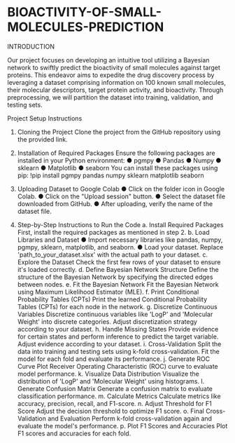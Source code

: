 # BIOACTIVITY-OF-SMALL-MOLECULES-PREDICTION

INTRODUCTION

Our project focuses on developing an intuitive tool utilizing a Bayesian network to swiftly predict the bioactivity of small molecules against target proteins. This endeavor aims to expedite the drug discovery process by leveraging a dataset comprising information on 100 known small molecules, their molecular descriptors, target protein activity, and bioactivity. Through preprocessing, we will partition the dataset into training, validation, and testing sets.

Project Setup Instructions
1. Cloning the Project
Clone the project from the GitHub repository using the provided link.
2. Installation of Required Packages
Ensure the following packages are installed in your Python environment:
●	pgmpy
●	Pandas
●	Numpy
●	sklearn
●	Matplotlib
●	seaborn
You can install these packages using pip:
!pip install pgmpy pandas numpy sklearn matplotlib seaborn

3. Uploading Dataset to Google Colab
●	Click on the folder icon in Google Colab.
●	Click on the "Upload session" button.
●	Select the dataset file downloaded from GitHub.
●	After uploading, verify the name of the dataset file.
4. Step-by-Step Instructions to Run the Code
a. Install Required Packages
First, install the required packages as mentioned in step 2.
b. Load Libraries and Dataset
●	Import necessary libraries like pandas, numpy, pgmpy, sklearn, matplotlib, and seaborn.
●	Load your dataset. Replace 'path_to_your_dataset.xlsx' with the actual path to your dataset.
c. Explore the Dataset
Check the first few rows of your dataset to ensure it's loaded correctly.
d. Define Bayesian Network Structure
Define the structure of the Bayesian Network by specifying the directed edges between nodes.
e. Fit the Bayesian Network
Fit the Bayesian Network using Maximum Likelihood Estimator (MLE).
f. Print Conditional Probability Tables (CPTs)
Print the learned Conditional Probability Tables (CPTs) for each node in the network.
g. Discretize Continuous Variables
Discretize continuous variables like 'LogP' and 'Molecular Weight' into discrete categories. Adjust discretization strategy according to your dataset.
h. Handle Missing States
Provide evidence for certain states and perform inference to predict the target variable. Adjust evidence according to your dataset.
i. Cross-Validation
Split the data into training and testing sets using k-fold cross-validation. Fit the model for each fold and evaluate its performance.
j. Generate ROC Curve
Plot Receiver Operating Characteristic (ROC) curve to evaluate model performance.
k. Visualize Data Distribution
Visualize the distribution of 'LogP' and 'Molecular Weight' using histograms.
l. Generate Confusion Matrix
Generate a confusion matrix to evaluate classification performance.
m. Calculate Metrics
Calculate metrics like accuracy, precision, recall, and F1-score.
n. Adjust Threshold for F1 Score
Adjust the decision threshold to optimize F1 score.
o. Final Cross-Validation and Evaluation
Perform k-fold cross-validation again and evaluate the model's performance.
p. Plot F1 Scores and Accuracies
Plot F1 scores and accuracies for each fold.

